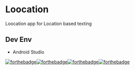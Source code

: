 # Loocation
Loocation app for Location based texting

## Dev Env
* Android Studio
  
[![forthebadge](http://forthebadge.com/images/badges/gluten-free.svg)](http://forthebadge.com)[![forthebadge](http://forthebadge.com/images/badges/fuck-it-ship-it.svg)](http://forthebadge.com)[![forthebadge](http://forthebadge.com/images/badges/fo-shizzle.svg)](http://forthebadge.com)[![forthebadge](http://forthebadge.com/images/badges/designed-in-ms-paint.svg)](http://forthebadge.com)
